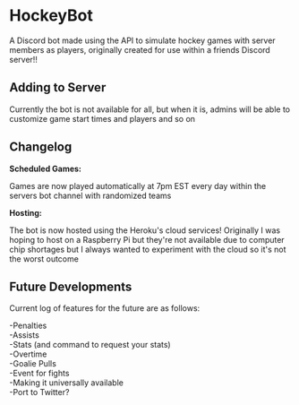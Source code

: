 # HockeyBot

A Discord bot made using the API to simulate hockey games with server members as players, originally created for use within a friends Discord server!!

## Adding to Server

Currently the bot is not available for all, but when it is, admins will be able to customize game start times and players and so on

## Changelog

**Scheduled Games:**

Games are now played automatically at 7pm EST every day within the servers bot channel with randomized teams

**Hosting:**

The bot is now hosted using the Heroku's cloud services! Originally I was hoping to host on a Raspberry Pi but they're not available due to computer chip shortages but I always wanted to experiment with the cloud so it's not the worst outcome


## Future Developments

Current log of features for the future are as follows:

-Penalties\
-Assists\
-Stats (and command to request your stats)\
-Overtime\
-Goalie Pulls\
-Event for fights\
-Making it universally available\
-Port to Twitter? 